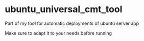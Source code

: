 # ubuntu_universal_cmt_tool

Part of my tool for automatic deployments of ubuntu server app

Make sure to adapt it to your needs before running
